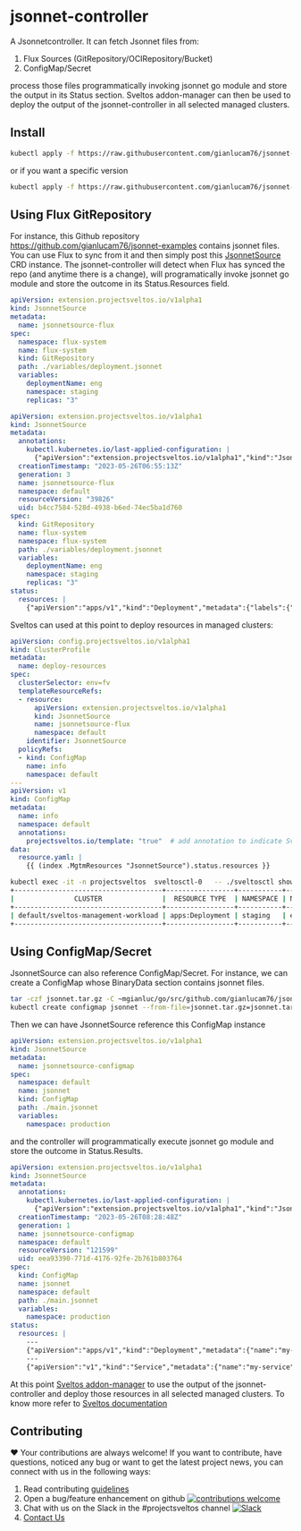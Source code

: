 # jsonnet-controller
A Jsonnetcontroller. It can fetch Jsonnet files from:

1. Flux Sources (GitRepository/OCIRepository/Bucket)
2. ConfigMap/Secret

process those files programmatically invoking jsonnet go module and store the output in its Status section. Sveltos addon-manager can then be used to deploy the output of the jsonnet-controller in all selected managed clusters.

## Install

```bash
kubectl apply -f https://raw.githubusercontent.com/gianlucam76/jsonnet-controller/main/manifest/manifest.yaml
```

or if you want a specific version

```bash
kubectl apply -f https://raw.githubusercontent.com/gianlucam76/jsonnet-controller/<tag>/manifest/manifest.yaml
```


## Using Flux GitRepository

For instance, this Github repository https://github.com/gianlucam76/jsonnet-examples contains jsonnet files. 
You can use Flux to sync from it and then simply post this [JsonnetSource](https://github.com/gianlucam76/jsonnet-controller/blob/main/api/v1alpha1/jsonnetsource_types.go) CRD instance.
The jsonnet-controller will detect when Flux has synced the repo (and anytime there is a change), will programatically invoke jsonnet go module and store the outcome in its Status.Resources field.

```yaml
apiVersion: extension.projectsveltos.io/v1alpha1
kind: JsonnetSource
metadata:
  name: jsonnetsource-flux
spec:
  namespace: flux-system
  name: flux-system
  kind: GitRepository
  path: ./variables/deployment.jsonnet
  variables:
    deploymentName: eng
    namespace: staging
    replicas: "3"
```

```yaml
apiVersion: extension.projectsveltos.io/v1alpha1
kind: JsonnetSource
metadata:
  annotations:
    kubectl.kubernetes.io/last-applied-configuration: |
      {"apiVersion":"extension.projectsveltos.io/v1alpha1","kind":"JsonnetSource","metadata":{"annotations":{},"name":"jsonnetsource-flux","namespace":"default"},"spec":{"kind":"GitRepository","name":"flux-system","namespace":"flux-system","path":"./variables/deployment.jsonnet","variables":{"deploymentName":"eng","namespace":"staging","replicas":"3"}}}
  creationTimestamp: "2023-05-26T06:55:13Z"
  generation: 3
  name: jsonnetsource-flux
  namespace: default
  resourceVersion: "39826"
  uid: b4cc7584-528d-4938-b6ed-74ec5ba1d760
spec:
  kind: GitRepository
  name: flux-system
  namespace: flux-system
  path: ./variables/deployment.jsonnet
  variables:
    deploymentName: eng
    namespace: staging
    replicas: "3"
status:
  resources: |
    {"apiVersion":"apps/v1","kind":"Deployment","metadata":{"labels":{"app":"eng"},"name":"eng","namespace":"staging"},"spec":{"replicas":3,"selector":{"matchLabels":{"app":"eng"}},"template":{"metadata":{"labels":{"app":"eng"}},"spec":{"containers":[{"image":"nginx:latest","name":"my-container","ports":[{"containerPort":80}]}]}}}}
```

Sveltos can used at this point to deploy resources in managed clusters:

```yaml
apiVersion: config.projectsveltos.io/v1alpha1
kind: ClusterProfile
metadata:
  name: deploy-resources
spec:
  clusterSelector: env=fv
  templateResourceRefs:
  - resource:
      apiVersion: extension.projectsveltos.io/v1alpha1
      kind: JsonnetSource
      name: jsonnetsource-flux
      namespace: default
    identifier: JsonnetSource
  policyRefs:
  - kind: ConfigMap
    name: info
    namespace: default
---
apiVersion: v1
kind: ConfigMap
metadata:
  name: info
  namespace: default
  annotations:
    projectsveltos.io/template: "true"  # add annotation to indicate Sveltos content is a template
data:
  resource.yaml: |
    {{ (index .MgtmResources "JsonnetSource").status.resources }}
```

```bash
kubectl exec -it -n projectsveltos  sveltosctl-0   -- ./sveltosctl show addons 
+-------------------------------------+-----------------+-----------+------+---------+-------------------------------+------------------+
|               CLUSTER               |  RESOURCE TYPE  | NAMESPACE | NAME | VERSION |             TIME              | CLUSTER PROFILES |
+-------------------------------------+-----------------+-----------+------+---------+-------------------------------+------------------+
| default/sveltos-management-workload | apps:Deployment | staging   | eng  | N/A     | 2023-05-26 00:24:57 -0700 PDT | deploy-resources |
+-------------------------------------+-----------------+-----------+------+---------+-------------------------------+------------------+
```

## Using ConfigMap/Secret

JsonnetSource can also reference ConfigMap/Secret. For instance, we can create a ConfigMap whose BinaryData section contains jsonnet files.

```bash
tar -czf jsonnet.tar.gz -C ~mgianluc/go/src/github.com/gianlucam76/jsonnet-examples/multiple-files .
kubectl create configmap jsonnet --from-file=jsonnet.tar.gz=jsonnet.tar.gz 
```

Then we can have JsonnetSource reference this ConfigMap instance

```yaml
apiVersion: extension.projectsveltos.io/v1alpha1
kind: JsonnetSource
metadata:
  name: jsonnetsource-configmap
spec:
  namespace: default
  name: jsonnet
  kind: ConfigMap
  path: ./main.jsonnet
  variables:
    namespace: production
```

and the controller will programmatically execute jsonnet go module and store the outcome in Status.Results.

```yaml
apiVersion: extension.projectsveltos.io/v1alpha1
kind: JsonnetSource
metadata:
  annotations:
    kubectl.kubernetes.io/last-applied-configuration: |
      {"apiVersion":"extension.projectsveltos.io/v1alpha1","kind":"JsonnetSource","metadata":{"annotations":{},"name":"jsonnetsource-configmap","namespace":"default"},"spec":{"kind":"ConfigMap","name":"jsonnet","namespace":"default","path":"./main.jsonnet","variables":{"namespace":"production"}}}
  creationTimestamp: "2023-05-26T08:28:48Z"
  generation: 1
  name: jsonnetsource-configmap
  namespace: default
  resourceVersion: "121599"
  uid: eea93390-771d-4176-92fe-2b761b803764
spec:
  kind: ConfigMap
  name: jsonnet
  namespace: default
  path: ./main.jsonnet
  variables:
    namespace: production
status:
  resources: |
    ---
    {"apiVersion":"apps/v1","kind":"Deployment","metadata":{"name":"my-deployment","namespace":"production"},"spec":{"replicas":3,"selector":{"matchLabels":{"app":"my-app"}},"template":{"metadata":{"labels":{"app":"my-app"}},"spec":{"containers":[{"image":"my-image:latest","name":"my-container","ports":[{"containerPort":8080}]}]}}}}
    ---
    {"apiVersion":"v1","kind":"Service","metadata":{"name":"my-service","namespace":"production"},"spec":{"ports":[{"port":80,"protocol":"TCP","targetPort":8080}],"selector":{"app":"my-app"},"type":"LoadBalancer"}}
```

At this point [Sveltos addon-manager](https://github.com/projectsveltos/addon-manager) to use the output of the jsonnet-controller and deploy those resources in all selected managed clusters. To know more refer to [Sveltos documentation](https://projectsveltos.github.io/sveltos/ytt_extension/)

## Contributing 

❤️ Your contributions are always welcome! If you want to contribute, have questions, noticed any bug or want to get the latest project news, you can connect with us in the following ways:

1. Read contributing [guidelines](CONTRIBUTING.md)
2. Open a bug/feature enhancement on github [![contributions welcome](https://img.shields.io/badge/contributions-welcome-brightgreen.svg?style=flat)](https://github.com/projectsveltos/addon-manager/issues)
3. Chat with us on the Slack in the #projectsveltos channel [![Slack](https://img.shields.io/badge/join%20slack-%23projectsveltos-brighteen)](https://join.slack.com/t/projectsveltos/shared_invite/zt-1hraownbr-W8NTs6LTimxLPB8Erj8Q6Q)
4. [Contact Us](mailto:support@projectsveltos.io)